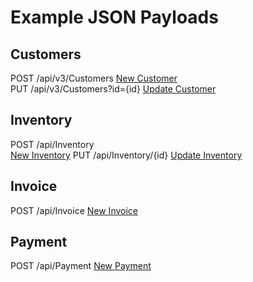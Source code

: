 
# Example JSON Payloads

## Customers 

POST /api/v3/Customers 
[New Customer](Customer/NewCustomerT.json)
<br /> PUT /api/v3/Customers?id={id}
[Update Customer](Customer/NewCustomerT.json)


## Inventory

POST /api/Inventory  
[New Inventory](Inventory/NewInventoryItemT.json)
PUT /api/Inventory/{id}
[Update Inventory](Inventory/NewInventoryItemT.json)

## Invoice

POST /api/Invoice 
[New Invoice](Invoice/NewInvoiceT.json)



## Payment

POST /api/Payment 
[New Payment](Payment/NewPaymentT.json)
